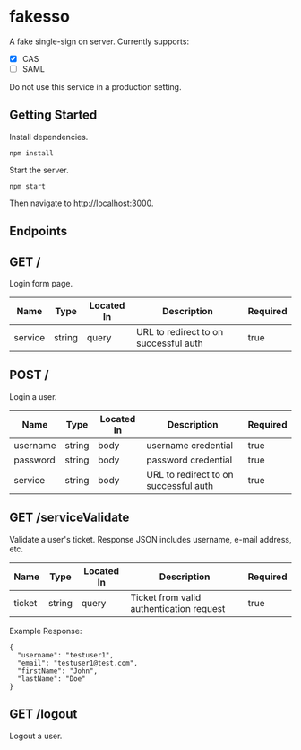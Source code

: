 fakesso
=======

A fake single-sign on server. Currently supports:

- [X] CAS
- [ ] SAML

Do not use this service in a production setting.

Getting Started
---------------

Install dependencies.

```
npm install
```

Start the server.

```
npm start
```

Then navigate to [http://localhost:3000](http://localhost:3000).


Endpoints
---------

## GET /

Login form page.

| Name    | Type   | Located In | Description                           | Required |
|---------|--------|------------|---------------------------------------|----------|
| service | string | query      | URL to redirect to on successful auth | true     |

## POST /

Login a user.

| Name     | Type   | Located In | Description                           | Required |
|----------|--------|------------|---------------------------------------|----------|
| username | string | body       | username credential                   | true     |
| password | string | body       | password credential                   | true     |
| service  | string | body       | URL to redirect to on successful auth | true     |

## GET /serviceValidate

Validate a user's ticket. Response JSON includes username, e-mail address, etc.

| Name     | Type   | Located In | Description                              | Required |
|----------|--------|------------|------------------------------------------|----------|
| ticket   | string | query      | Ticket from valid authentication request | true     |

Example Response:

```
{
  "username": "testuser1",
  "email": "testuser1@test.com",
  "firstName": "John",
  "lastName": "Doe"
}
```

## GET /logout

Logout a user.